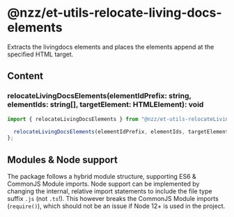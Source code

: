 # @nzz/et-utils-relocate-living-docs-elements

Extracts the livingdocs elements and places the elements append at the specified HTML target.

## Content

### relocateLivingDocsElements(elementIdPrefix: string, elementIds: string[], targetElement: HTMLElement): void

```ts
import { relocateLivingDocsElements } from "@nzz/et-utils-relocateLivingDocsElements";

  relocateLivingDocsElements(elementIdPrefix, elementIds, targetElement));
};
```

## Modules & Node support

The package follows a hybrid module structure, supporting ES6 & CommonJS Module imports.
Node support can be implemented by changing the internal, relative import statements to include the file type suffix `.js` (not `.ts`!). This however breaks the CommonJS Module imports (`require()`), which should not be an issue if Node 12+ is used in the project.
